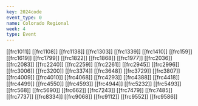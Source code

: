 ```yaml
---
key: 2024code
event_type: 0
name: Colorado Regional
week: 4
type: Event
---
```

[[frc1011]]
[[frc1108]]
[[frc1138]]
[[frc1303]]
[[frc1339]]
[[frc1410]]
[[frc159]]
[[frc1619]]
[[frc1799]]
[[frc1822]]
[[frc1868]]
[[frc1977]]
[[frc2036]]
[[frc2083]]
[[frc2240]]
[[frc2259]]
[[frc2261]]
[[frc2945]]
[[frc2996]]
[[frc3006]]
[[frc3200]]
[[frc3374]]
[[frc3648]]
[[frc3729]]
[[frc3807]]
[[frc4009]]
[[frc4010]]
[[frc4068]]
[[frc4293]]
[[frc4388]]
[[frc4418]]
[[frc4499]]
[[frc4550]]
[[frc4593]]
[[frc4944]]
[[frc5232]]
[[frc5493]]
[[frc568]]
[[frc5690]]
[[frc662]]
[[frc7243]]
[[frc7479]]
[[frc7485]]
[[frc7737]]
[[frc8334]]
[[frc9068]]
[[frc9112]]
[[frc9552]]
[[frc9586]]
